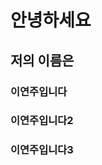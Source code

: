 
<!DOCTYPE html>
<html lang="en" dir="ltr">

<head>
  <meta charset="utf-8">
  <title></title>
  <style media="screen">
    #def {
      background-color: orange;
      color: yellow;
opacity: 0.5;
font-size: 25px;
}
</style>
</head>

<body>
  <h1 class="h333">안녕하세요</h1>
  <h2 class="h333">저의 이름은</h2>
  <h3 class="h333">이연주입니다</h3>
  <h3 class="h333">이연주입니다2</h3>
  <h3 class="h333">이연주입니다3</h3>
</body>
<script type="text/javascript">
  var tag = document.getElementsByClassName('h333');
  tag[0].addEventListener("mouseover", function() {
    tag[0].id = "def";
    tag[1].id = "def";
    tag[2].id = "def";
    tag[3].id = "def";
    tag[4].id = "def";
    console.log();
  });
tag[1].addEventListener("click", function()
{
  alert('두번째 버튼을 클릭 하셨습니다.');
});
  //h3[2].addEventListener("click", ddd);

  //function ddd() {
    //h3[1].style.color = 'red';
    //h3[1].style.backgroundColor = 'black';}
</script>
</html>
